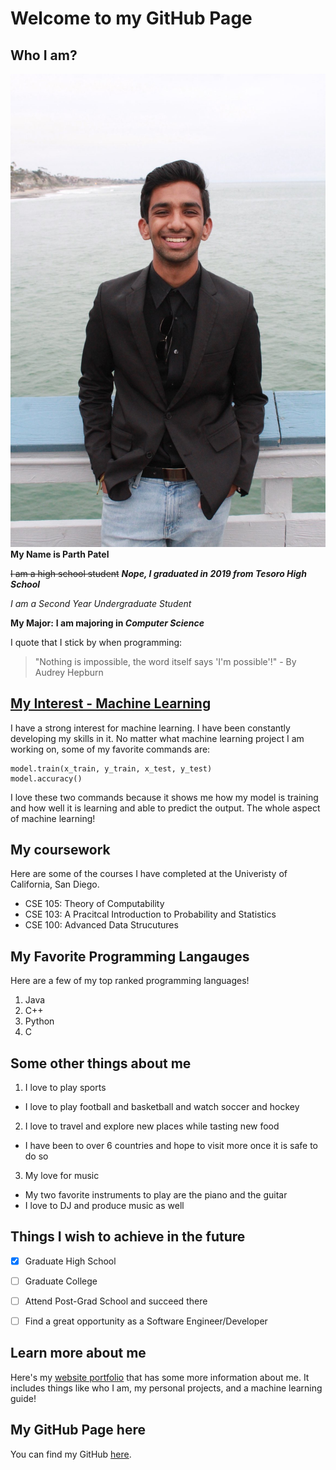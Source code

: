 # Welcome to my GitHub Page
## Who I am?


![Image](IMG_5167.JPG)
**My Name is Parth Patel**

~~I am a high school student~~ ***Nope, I graduated in 2019 from Tesoro High School***

*I am a Second Year Undergraduate Student*

**My Major:** **I am majoring in _Computer Science_**

I quote that I stick by when programming:

> "Nothing is impossible, the word itself says 'I'm possible'!" - By Audrey Hepburn

## [My Interest - Machine Learning](https://p7patel.wixsite.com/parthpatel/links)

I have a strong interest for machine learning. I have been constantly developing my skills in it. No matter what machine learning project I am working on, some of my favorite commands are:
```
model.train(x_train, y_train, x_test, y_test)
model.accuracy()
```

I love these two commands because it shows me how my model is training and how well it is learning and able to predict the output. The whole aspect of machine learning!

## My coursework

Here are some of the courses I have completed at the Univeristy of California, San Diego.
- CSE 105: Theory of Computability
- CSE 103: A Pracitcal Introduction to Probability and Statistics
- CSE 100: Advanced Data Strucutures

## My Favorite Programming Langauges

Here are a few of my top ranked programming languages!
1. Java
2. C++
3. Python
4. C

## Some other things about me

1. I love to play sports
  - I love to play football and basketball and watch soccer and hockey
2. I love to travel and explore new places while tasting new food
  - I have been to over 6 countries and hope to visit more once it is safe to do so
3. My love for music
  - My two favorite instruments to play are the piano and the guitar
  - I love to DJ and produce music as well
  
## Things I wish to achieve in the future

- [x] Graduate High School
- [ ] Graduate College
- [ ] Attend Post-Grad School and succeed there
- [ ] Find a great opportunity as a Software Engineer/Developer


## Learn more about me

Here's my [website portfolio](https://p7patel.wixsite.com/parthpatel) that has some more information about me. It includes things like who I am, my personal projects, and a machine learning guide!

## My GitHub Page here
You can find my GitHub [here](https://github.com/parthpatel2019/parthpatel2019.github.io).
